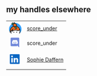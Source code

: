 ## my handles elsewhere

<table><tbody>
  <tr>
    <td valign="middle"><img src="/Keybase_logo_official.svg" height="32"></td>
    <td valign="middle"><a href="https://keybase.io/score_under">score_under</a></td>
  </tr>

  <tr>
    <td valign="middle"><img src="/Discord-Logo-Color.svg" height="32"></td>
    <td valign="middle">score_under</td>
  </tr>

  <tr>
    <td valign="middle"><img src="/linkedin.svg" style="color: rgb(10, 102, 194)" height="32"></td>
    <td valign="middle">

[Sophie Daffern](https://www.linkedin.com/in/sophie-daffern-37a739291/)

</td>
</tr>
</tbody></table>
